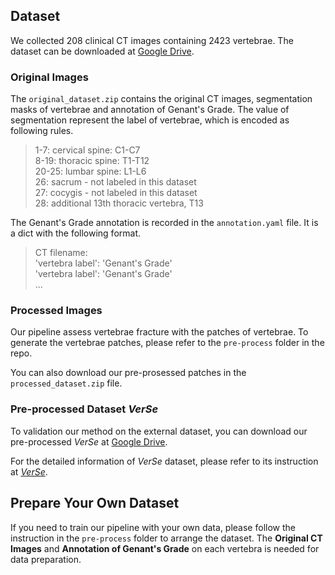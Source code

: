 ## Dataset

We collected 208 clinical CT images containing 2423 vertebrae. The dataset can be downloaded at [Google Drive](https://drive.google.com/drive/folders/1EM5zSf8OwBav6doZnLRaXGR-UupEyzjP?usp=sharing). 

### Original Images

The `original_dataset.zip` contains the original CT images, segmentation masks of vertebrae and annotation of Genant's Grade. The value of segmentation represent the label of vertebrae, which is encoded as following rules.

> 1-7: cervical spine: C1-C7  
> 8-19: thoracic spine: T1-T12  
> 20-25: lumbar spine: L1-L6  
> 26: sacrum - not labeled in this dataset  
> 27: cocygis - not labeled in this dataset  
> 28: additional 13th thoracic vertebra, T13  

The Genant's Grade annotation is recorded in the `annotation.yaml` file. It is a dict with the following format.

> CT filename:  
>   'vertebra label': 'Genant's Grade'  
>   'vertebra label': 'Genant's Grade'   
>   ...  

### Processed Images

Our pipeline assess vertebrae fracture with the patches of vertebrae. To generate the vertebrae patches, please refer to the `pre-process` folder in the repo.

You can also download our pre-prosessed patches in the `processed_dataset.zip` file.

### Pre-processed Dataset *VerSe*

To validation our method on the external dataset, you can download our pre-processed *VerSe* at [Google Drive](https://drive.google.com/drive/folders/1582r45M3xWpqjRLARpLn0sNrO1QHmEDz?usp=share_link).

For the detailed information of *VerSe* dataset, please refer to its instruction at [*VerSe*](https://github.com/anjany/verse).

## Prepare Your Own Dataset

If you need to train our pipeline with your own data, please follow the instruction in the `pre-process` folder to arrange the dataset. The **Original CT Images** and **Annotation of Genant's Grade** on each vertebra is needed for data preparation.

